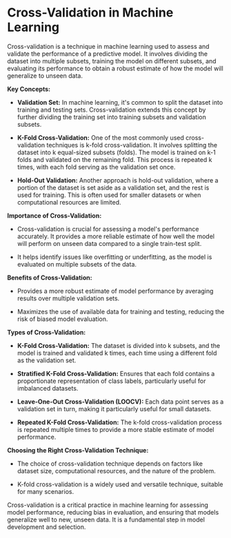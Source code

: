 # Cross-Validation in Machine Learning

Cross-validation is a technique in machine learning used to assess and validate the performance of a predictive model. It involves dividing the dataset into multiple subsets, training the model on different subsets, and evaluating its performance to obtain a robust estimate of how the model will generalize to unseen data.

**Key Concepts:**

- **Validation Set:** In machine learning, it's common to split the dataset into training and testing sets. Cross-validation extends this concept by further dividing the training set into training subsets and validation subsets.

- **K-Fold Cross-Validation:** One of the most commonly used cross-validation techniques is k-fold cross-validation. It involves splitting the dataset into k equal-sized subsets (folds). The model is trained on k-1 folds and validated on the remaining fold. This process is repeated k times, with each fold serving as the validation set once.

- **Hold-Out Validation:** Another approach is hold-out validation, where a portion of the dataset is set aside as a validation set, and the rest is used for training. This is often used for smaller datasets or when computational resources are limited.

**Importance of Cross-Validation:**

- Cross-validation is crucial for assessing a model's performance accurately. It provides a more reliable estimate of how well the model will perform on unseen data compared to a single train-test split.

- It helps identify issues like overfitting or underfitting, as the model is evaluated on multiple subsets of the data.

**Benefits of Cross-Validation:**

- Provides a more robust estimate of model performance by averaging results over multiple validation sets.

- Maximizes the use of available data for training and testing, reducing the risk of biased model evaluation.

**Types of Cross-Validation:**

- **K-Fold Cross-Validation:** The dataset is divided into k subsets, and the model is trained and validated k times, each time using a different fold as the validation set.

- **Stratified K-Fold Cross-Validation:** Ensures that each fold contains a proportionate representation of class labels, particularly useful for imbalanced datasets.

- **Leave-One-Out Cross-Validation (LOOCV):** Each data point serves as a validation set in turn, making it particularly useful for small datasets.

- **Repeated K-Fold Cross-Validation:** The k-fold cross-validation process is repeated multiple times to provide a more stable estimate of model performance.

**Choosing the Right Cross-Validation Technique:**

- The choice of cross-validation technique depends on factors like dataset size, computational resources, and the nature of the problem.

- K-fold cross-validation is a widely used and versatile technique, suitable for many scenarios.

Cross-validation is a critical practice in machine learning for assessing model performance, reducing bias in evaluation, and ensuring that models generalize well to new, unseen data. It is a fundamental step in model development and selection.
